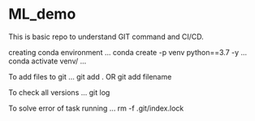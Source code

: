 # ML_demo
This is basic repo to understand GIT command and CI/CD.

creating conda environment
...
conda create -p venv python==3.7 -y
...
conda activate venv/
...

To add files to git 
...
git add .
OR 
git add filename

To check all versions
...
git log

To solve error of task running 
...
rm -f .git/index.lock
